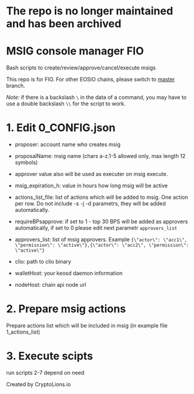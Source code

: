 # The repo is no longer maintained and has been archived

# MSIG console manager FIO
  
Bash scripts to create/review/approve/cancel/execute msigs
  
This repo is for FIO.  For other EOSIO chains, please switch to [master](https://github.com/CryptoLions/MSIG_console_manager/tree/master) branch.

_Note:_ if there is a backslash `\` in the data of a command, you may have to use a double backslash `\\` for the script to work.
  
# 1. Edit 0_CONFIG.json
- proposer: account name who creates msig
- proposalName: msig name (chars a-z.1-5 allowed only, max length 12 symbols)
- approver value also will be used as executer on msig execute.
- msig_expiration_h: value in hours how long msig will be active
  
- actions_list_file: list of actions which will be added to msig. One action per row. Do not include -s -j -d parametrs, they will be added automatically.
  
- requireBPsapprove: if set to 1 - top 30 BPS will be added as approvers automatically, if set to 0 please edit next parametr `approvers_list`
- approvers_list: list of msig approvers. Example `{\"actor\": \"acc1\", \"permission\": \"active\"},{\"actor\": \"acc2\", \"permission\": \"active\"}`
  
- clio: path to clio binary
- walletHost: your keosd daemon information
- nodeHost: chain api node url
  
# 2. Prepare msig actions  
  Prepare actions list which will be included in msig (in example file 1_actions_list)
  
# 3. Execute scipts  
run scripts 2-7 depend on need
  
  
Created by CryptoLions.io
